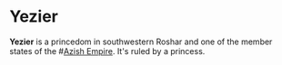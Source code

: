 # Yezier

**Yezier** is a princedom in southwestern Roshar and one of the member states of the #[Azish Empire](locations/azir). It's ruled by a princess.
